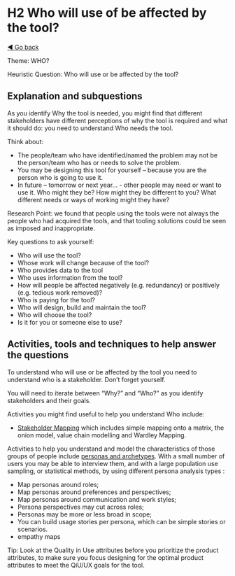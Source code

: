 # H2 Who will use of be affected by the tool?
[◄ Go back](README.md)

Theme: WHO?

Heuristic Question: Who will use or be affected by the tool?

## Explanation and subquestions

As you identify Why the tool is needed, you might find that different stakeholders have different perceptions of why the tool is required and what it should do: you need to understand Who needs the tool.

Think about:
-	The people/team who have identified/named the problem may not be the person/team who has or needs to solve the problem. 
-	You may be designing this tool for yourself – because you are the person who is going to use it. 
-	In future – tomorrow or next year… - other people may need or want to use it. Who might they be? How might they be different to you? What different needs or ways of working might they have?

Research Point: we found that people using the tools were not always the people who had acquired the tools, and that tooling solutions could be seen as imposed and inappropriate.

Key questions to ask yourself:
-	Who will use the tool?
-	Whose work will change because of the tool?
-	Who provides data to the tool
-	Who uses information from the tool?
-	How will people be affected negatively (e.g. redundancy) or positively (e.g. tedious work removed)?
- Who is paying for the tool?
- 	Who will design, build and maintain the tool?
- 	Who will choose the tool?
-	Is it for you or someone else to use?


## Activities, tools and techniques to help answer the questions

To understand who will use or be affected by the tool you need to understand who is a stakeholder. Don’t forget yourself.

You will need to iterate between “Why?” and “Who?” as you identify stakeholders and their goals.

Activities you might find useful to help you understand Who include:
-	[Stakeholder Mapping](Techiques-Stakeholder-Mapping.md) which includes simple mapping onto a matrix, the onion model, value chain modelling and Wardley Mapping.

Activities to help you understand and model the characteristics of those groups of people include [personas and archetypes](Technique-Personas-and_archetypes.md). With a small number of users you may be able to interview them, and with a large population use sampling, or statistical methods, by using different persona analysis types :
-	Map personas around roles;
-	Map personas around preferences and perspectives; 
-	Map personas around communication and work styles;
-	Persona perspectives may cut across roles;
-	Personas may be more or less broad in scope;
-	You can build usage stories per persona, which can be simple stories or scenarios.
-	empathy maps


Tip: Look at the Quality in Use attributes before you prioritize the product attributes, to make sure you focus designing for the optimal product attributes to meet the QiU/UX goals for the tool.
